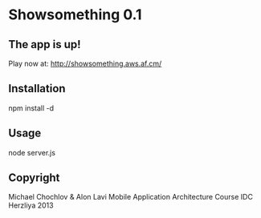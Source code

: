 Showsomething 0.1
===================================================

The app is up!
---------------------------------------------------
Play now at: http://showsomething.aws.af.cm/



Installation
---------------------------------------------------
npm install -d



Usage
---------------------------------------------------
node server.js



Copyright
---------------------------------------------------
Michael Chochlov & Alon Lavi
Mobile Application Architecture Course
IDC Herzliya
2013